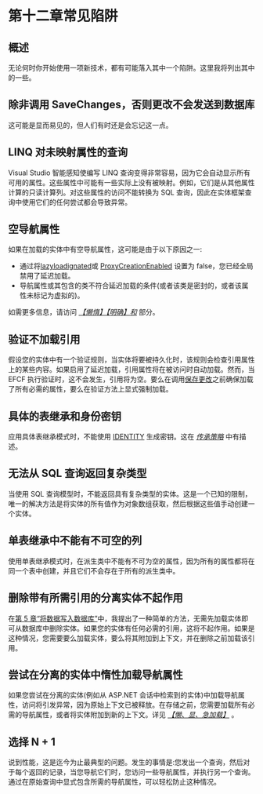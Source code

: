 # 第十二章常见陷阱

## 概述

无论何时你开始使用一项新技术，都有可能落入其中一个陷阱。这里我将列出其中的一些。

## 除非调用 SaveChanges，否则更改不会发送到数据库

这可能是显而易见的，但人们有时还是会忘记这一点。

## LINQ 对未映射属性的查询

Visual Studio 智能感知使编写 LINQ 查询变得非常容易，因为它会自动显示所有可用的属性。这些属性中可能有一些实际上没有被映射。例如，它们是从其他属性计算的只读计算列。对这些属性的访问不能转换为 SQL 查询，因此在实体框架查询中使用它们的任何尝试都会导致异常。

## 空导航属性

如果在加载的实体中有空导航属性，这可能是由于以下原因之一:

*   通过将[lazyloadignated](http://msdn.microsoft.com/en-us/library/system.data.entity.infrastructure.dbcontextconfiguration.lazyloadingenabled.aspx)或 [ProxyCreationEnabled](http://msdn.microsoft.com/en-us/library/system.data.entity.infrastructure.dbcontextconfiguration.proxycreationenabled.aspx) 设置为 false，您已经全局禁用了延迟加载。
*   导航属性或其包含的类不符合延迟加载的条件(或者该类是密封的，或者该属性未标记为虚拟的)。

如需更多信息，请访问 *[【懒惰】【明确】和](04.html#LEnE)* 部分。

## 验证不加载引用

假设您的实体中有一个验证规则，当实体将要被持久化时，该规则会检查引用属性上的某些内容。如果启用了延迟加载，引用属性将在被访问时自动加载。然而，当 EFCF 执行验证时，这不会发生，引用将为空。要么在调用[保存更改](http://msdn.microsoft.com/en-us/library/system.data.entity.dbcontext.savechanges.aspx)之前确保加载了所有必需的属性，要么在验证方法上显式强制加载。

## 具体的表继承和身份密钥

应用具体表继承模式时，不能使用 [IDENTITY](http://technet.microsoft.com/en-us/library/ms186775.aspx) 生成密钥。这在 *[传承策略](02.html#InheritanceStrategies)* 中有描述。

## 无法从 SQL 查询返回复杂类型

当使用 SQL 查询模型时，不能返回具有复杂类型的实体。这是一个已知的限制，唯一的解决方法是将实体的所有值作为对象数组获取，然后根据这些值手动创建一个实体。

## 单表继承中不能有不可空的列

使用单表继承模式时，在派生类中不能有不可为空的属性，因为所有的属性都将在同一个表中创建，并且它们不会存在于所有的派生类中。

## 删除带有所需引用的分离实体不起作用

在[第 5 章“将数据写入数据库”](05.html#_Chapter_5_)中，我提出了一种简单的方法，无需先加载实体即可从数据库中删除实体。如果您的实体有任何必需的引用，这将不起作用。如果是这种情况，您需要要么加载实体，要么将其附加到上下文，并在删除之前加载该引用。

## 尝试在分离的实体中惰性加载导航属性

如果您尝试在分离的实体(例如从 ASP.NET 会话中检索到的实体)中加载导航属性，访问将引发异常，因为原始上下文已被释放。在存储之前，您需要加载所有必需的导航属性，或者将实体附加到新的上下文。详见 *[【懒、显、急加载】](04.html#LEnE)* 。

## 选择 N + 1

说到性能，这是迄今为止最典型的问题。发生的事情是:您发出一个查询，然后对于每个返回的记录，当您导航它们时，您访问一些导航属性，并执行另一个查询。通过在原始查询中显式包含所需的导航属性，可以轻松防止这种情况。